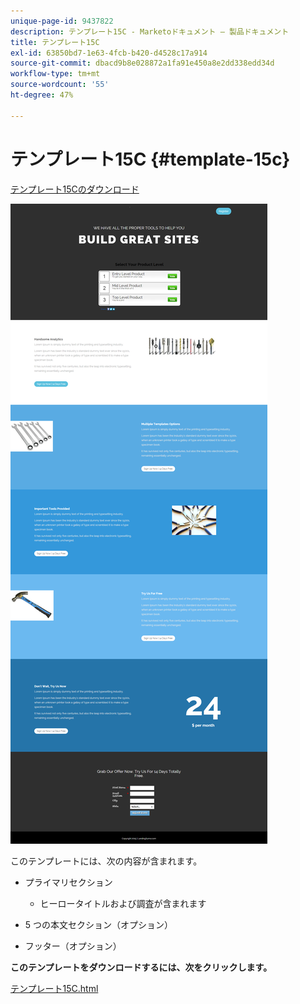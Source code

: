 ```yaml
---
unique-page-id: 9437822
description: テンプレート15C - Marketoドキュメント — 製品ドキュメント
title: テンプレート15C
exl-id: 63850bd7-1e63-4fcb-b420-d4528c17a914
source-git-commit: dbacd9b8e028872a1fa91e450a8e2dd338edd34d
workflow-type: tm+mt
source-wordcount: '55'
ht-degree: 47%

---
```


# テンプレート15C {#template-15c}

[テンプレート15Cのダウンロード](https://experienceleague.adobe.com/landing/marketo/lp-templates/template-15c.html)

![](assets/image2015-8-13-13-3a40-3a23.png)

このテンプレートには、次の内容が含まれます。

* プライマリセクション

   * ヒーロータイトルおよび調査が含まれます

* 5 つの本文セクション（オプション）
* フッター（オプション）

**このテンプレートをダウンロードするには、次をクリックします。**

[テンプレート15C.html](https://experienceleague.adobe.com/landing/marketo/lp-templates/template-15c.html)
